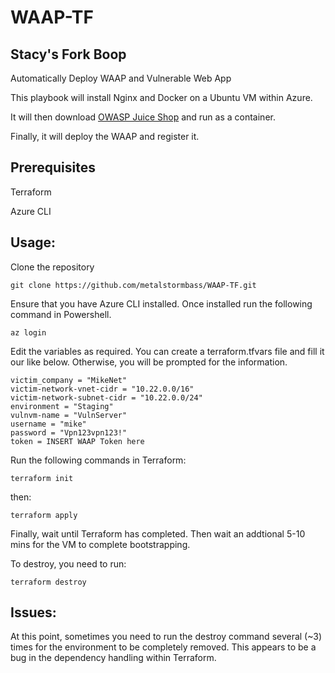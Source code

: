 # WAAP-TF
## Stacy's Fork Boop
Automatically Deploy WAAP and Vulnerable Web App


This playbook will install Nginx and Docker on a Ubuntu VM within Azure. 

It will then download [OWASP Juice Shop](https://github.com/bkimminich/juice-shop) and run as a container.

Finally, it will deploy the WAAP and register it.


## Prerequisites

Terraform

Azure CLI

## Usage:

Clone the repository

```hcl
git clone https://github.com/metalstormbass/WAAP-TF.git
```

Ensure that you have Azure CLI installed. Once installed run the following command in Powershell.

```hcl
az login
```

Edit the variables as required. You can create a terraform.tfvars file and fill it our like below. Otherwise, you will be prompted for the information.

```hcl
victim_company = "MikeNet"
victim-network-vnet-cidr = "10.22.0.0/16" 
victim-network-subnet-cidr = "10.22.0.0/24" 
environment = "Staging"
vulnvm-name = "VulnServer"
username = "mike" 
password = "Vpn123vpn123!"
token = INSERT WAAP Token here
```

Run the following commands in Terraform:

```hcl
terraform init
```

then:

```hcl
terraform apply
```

Finally, wait until Terraform has completed. Then wait an addtional 5-10 mins for the VM to complete bootstrapping.



To destroy, you need to run:

```hcl
terraform destroy
```

## Issues:

At this point, sometimes you need to run the destroy  command several (~3) times for the environment to be completely removed. This appears to be a bug in the dependency handling within Terraform.
